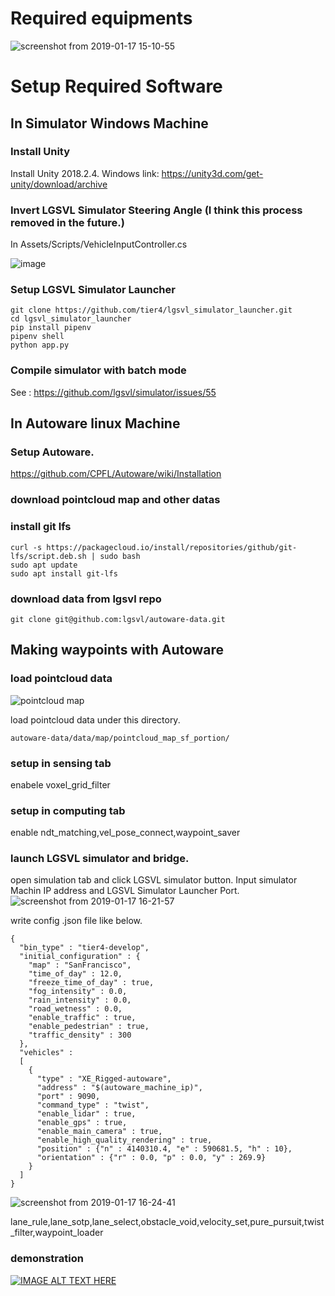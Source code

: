 # Required equipments

![screenshot from 2019-01-17 15-10-55](https://user-images.githubusercontent.com/10348912/51299434-d4787e00-1a6b-11e9-9f74-ccc166e2ec83.png)

# Setup Required Software
## In Simulator Windows Machine
### Install Unity
Install Unity 2018.2.4. Windows link: https://unity3d.com/get-unity/download/archive
### Invert LGSVL Simulator Steering Angle (I think this process removed in the future.)
In Assets/Scripts/VehicleInputController.cs

![image](https://user-images.githubusercontent.com/10348912/51301272-f4ab3b80-1a71-11e9-869c-02edbc86c342.png)

### Setup LGSVL Simulator Launcher
```
git clone https://github.com/tier4/lgsvl_simulator_launcher.git
cd lgsvl_simulator_launcher
pip install pipenv
pipenv shell
python app.py
```

### Compile simulator with batch mode
See : https://github.com/lgsvl/simulator/issues/55

## In Autoware linux Machine
### Setup Autoware.
https://github.com/CPFL/Autoware/wiki/Installation

### download pointcloud map and other datas
### install git lfs
```
curl -s https://packagecloud.io/install/repositories/github/git-lfs/script.deb.sh | sudo bash
sudo apt update
sudo apt install git-lfs
```

### download data from lgsvl repo
```
git clone git@github.com:lgsvl/autoware-data.git
```

## Making waypoints with Autoware

### load pointcloud data  
![pointcloud map](https://camo.qiitausercontent.com/435d9952ed982aa1fd74f4de9b399f8dd7ed5f22/68747470733a2f2f71696974612d696d6167652d73746f72652e73332e616d617a6f6e6177732e636f6d2f302f3136303334362f36643935313234612d613866342d363166632d393631362d6530363833376433353033392e706e67)  

load pointcloud data under this directory.  
```
autoware-data/data/map/pointcloud_map_sf_portion/
```

### setup in sensing tab
enabele voxel_grid_filter

### setup in computing tab
enable ndt_matching,vel_pose_connect,waypoint_saver

### launch LGSVL simulator and bridge.
open simulation tab and click LGSVL simulator button.
Input simulator Machin IP address and LGSVL Simulator Launcher Port.
![screenshot from 2019-01-17 16-21-57](https://user-images.githubusercontent.com/10348912/51304525-c599c780-1a7b-11e9-88c9-0f975d9bacc5.png)

write config .json file like below.

```
{
  "bin_type" : "tier4-develop",
  "initial_configuration" : {
    "map" : "SanFrancisco",
    "time_of_day" : 12.0,
    "freeze_time_of_day" : true,
    "fog_intensity" : 0.0,
    "rain_intensity" : 0.0,
    "road_wetness" : 0.0,
    "enable_traffic" : true,
    "enable_pedestrian" : true,
    "traffic_density" : 300
  },
  "vehicles" : 
  [
    {
      "type" : "XE_Rigged-autoware",
      "address" : "$(autoware_machine_ip)",
      "port" : 9090,
      "command_type" : "twist",
      "enable_lidar" : true,
      "enable_gps" : true,
      "enable_main_camera" : true,
      "enable_high_quality_rendering" : true,
      "position" : {"n" : 4140310.4, "e" : 590681.5, "h" : 10},
      "orientation" : {"r" : 0.0, "p" : 0.0, "y" : 269.9}
    }
  ]
}
```

![screenshot from 2019-01-17 16-24-41](https://user-images.githubusercontent.com/10348912/51304799-71431780-1a7c-11e9-93cc-c9a3f652290d.png)

lane_rule,lane_sotp,lane_select,obstacle_void,velocity_set,pure_pursuit,twist_filter,waypoint_loader

### demonstration
[![IMAGE ALT TEXT HERE](http://img.youtube.com/vi/npTvZ09ijPA/0.jpg)](https://www.youtube.com/watch?v=npTvZ09ijPA&t=109s)
